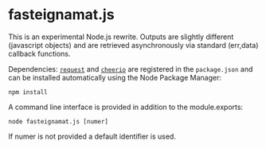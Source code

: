 fasteignamat.js
===============

This is an experimental Node.js rewrite.  Outputs are slightly different (javascript objects) and are retrieved asynchronously via standard (err,data) callback functions.

Dependencies: [`request`](https://github.com/mikeal/request) and [`cheerio`](https://github.com/MatthewMueller/cheerio) are registered in the `package.json` and can be installed automatically  using the Node Package Manager:

```
npm install
```

A command line interface is provided in addition to the module.exports:
```
node fasteignamat.js [numer]
```
If numer is not provided a default identifier is used.
